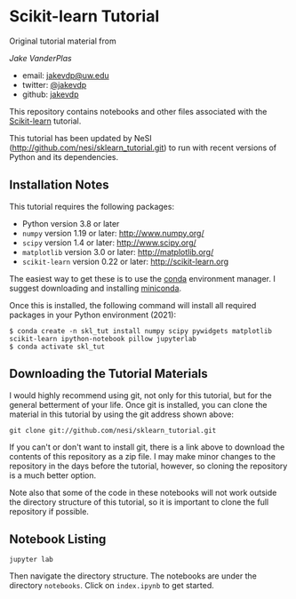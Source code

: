 # Scikit-learn Tutorial

Original tutorial material from

*Jake VanderPlas*

- email: <jakevdp@uw.edu>
- twitter: [@jakevdp](https://twitter.com/jakevdp)
- github: [jakevdp](http://github.com/jakevdp)

This repository contains notebooks and other files associated with the
[Scikit-learn](http://scikit-learn.org) tutorial.

This tutorial has been updated by NeSI (http://github.com/nesi/sklearn_tutorial.git) to run with recent
versions of Python and its dependencies.

## Installation Notes
This tutorial requires the following packages:

- Python version 3.8 or later
- `numpy` version 1.19 or later: http://www.numpy.org/
- `scipy` version 1.4 or later: http://www.scipy.org/
- `matplotlib` version 3.0 or later: http://matplotlib.org/
- `scikit-learn` version 0.22 or later: http://scikit-learn.org

The easiest way to get these is to use the [conda](https://store.continuum.io/) environment manager.
I suggest downloading and installing [miniconda](http://conda.pydata.org/miniconda.html).

Once this is installed, the following command will install all required packages in your Python environment (2021):
```
$ conda create -n skl_tut install numpy scipy pywidgets matplotlib scikit-learn ipython-notebook pillow jupyterlab
$ conda activate skl_tut
```

## Downloading the Tutorial Materials
I would highly recommend using git, not only for this tutorial, but for the
general betterment of your life.  Once git is installed, you can clone the
material in this tutorial by using the git address shown above:

```
git clone git://github.com/nesi/sklearn_tutorial.git
```

If you can't or don't want to install git, there is a link above to download
the contents of this repository as a zip file.  I may make minor changes to
the repository in the days before the tutorial, however, so cloning the
repository is a much better option.

Note also that some of the code in these notebooks will not work outside the
directory structure of this tutorial, so it is important to clone the full
repository if possible.


## Notebook Listing

```
jupyter lab 
```
Then navigate the directory structure. The notebooks are under the directory `notebooks`. Click on `index.ipynb` to get started.
